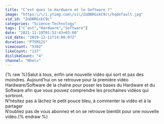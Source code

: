 ```yaml
---
title: "C’est quoi le Hardware et le Software ?"
image: "https:\/\/i.ytimg.com\/vi\/ZoDBRGskC9c\/hqdefault.jpg"
vid_id: "ZoDBRGskC9c"
categories: "Science-Technology"
tags: ["C’est","Hardware","Software"]
date: "2021-11-19T01:52:43+03:00"
vid_date: "2019-12-11T14:00:07Z"
duration: "PT5M12S"
viewcount: "5302"
likeCount: "137"
dislikeCount: "4"
channel: "Nhelv"
---
```

{% raw %}Salut à tous, enfin une nouvelle vidéo qui sort et pas des moindres. Aujourd’hui on se retrouve pour la première vidéo Hardware/Software de la chaîne pour poser les bases du Hardware et du Software afin que vous pouvez comprendre les prochaines vidéos qui sortiront.<br />N’hésitez pas à lâchez le petit pouce bleu, à commenter la vidéo et à la partager<br />N’oubliez pas de vous abonnez et on se retrouve bientôt pour une nouvelle vidéo.{% endraw %}

